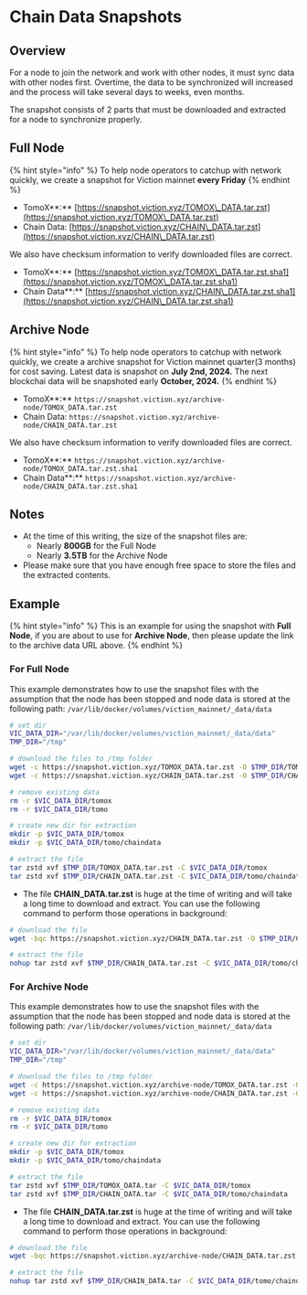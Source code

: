 # Chain Data Snapshots

## Overview

For a node to join the network and work with other nodes, it must sync data with other nodes first. Overtime, the data to be synchronized will increased and the process will take several days to weeks, even months.

The snapshot consists of 2 parts that must be downloaded and extracted for a node to synchronize properly.

## Full Node

{% hint style="info" %}
To help node operators to catchup with network quickly, we create a snapshot for Viction mainnet **every Friday**
{% endhint %}

* TomoX**:** [https://snapshot.viction.xyz/TOMOX\_DATA.tar.zst](https://snapshot.viction.xyz/TOMOX\_DATA.tar.zst)
* Chain Data: [https://snapshot.viction.xyz/CHAIN\_DATA.tar.zst](https://snapshot.viction.xyz/CHAIN\_DATA.tar.zst)

We also have checksum information to verify downloaded files are correct.

* TomoX**:** [https://snapshot.viction.xyz/TOMOX\_DATA.tar.zst.sha1](https://snapshot.viction.xyz/TOMOX\_DATA.tar.zst.sha1)
* Chain Data**:** [https://snapshot.viction.xyz/CHAIN\_DATA.tar.zst.sha1](https://snapshot.viction.xyz/CHAIN\_DATA.tar.zst.sha1)

## Archive Node

{% hint style="info" %}
To help node operators to catchup with network quickly, we create a  archive snapshot for Viction mainnet quarter(3 months) for cost saving. Latest data is snapshot on **July 2nd, 2024.** The next blockchai data will be snapshoted early **October, 2024.**&#x20;
{% endhint %}

* TomoX**:** `https://snapshot.viction.xyz/archive-node/TOMOX_DATA.tar.zst`
* Chain Data: `https://snapshot.viction.xyz/archive-node/CHAIN_DATA.tar.zst`

We also have checksum information to verify downloaded files are correct.

* TomoX**:** `https://snapshot.viction.xyz/archive-node/TOMOX_DATA.tar.zst.sha1`
* Chain Data**:** `https://snapshot.viction.xyz/archive-node/CHAIN_DATA.tar.zst.sha1`

## **Notes**

* At the time of this writing, the size of the snapshot files are:
  * Nearly **800GB** for the Full Node
  * Nearly **3.5TB** for the Archive Node
* Please make sure that you have enough free space to store the files and the extracted contents.

## Example

{% hint style="info" %}
This is an example for using the snapshot with **Full Node**, if you are about to use for **Archive Node**, then please update the link to the archive data URL above.
{% endhint %}



### For Full Node

This example demonstrates how to use the snapshot files with the assumption that the node has been stopped and node data is stored at the following path: `/var/lib/docker/volumes/viction_mainnet/_data/data`

```bash
# set dir
VIC_DATA_DIR="/var/lib/docker/volumes/viction_mainnet/_data/data"
TMP_DIR="/tmp"

# download the files to /tmp folder
wget -c https://snapshot.viction.xyz/TOMOX_DATA.tar.zst -O $TMP_DIR/TOMOX_DATA.tar.zst
wget -c https://snapshot.viction.xyz/CHAIN_DATA.tar.zst -O $TMP_DIR/CHAIN_DATA.tar.zst

# remove existing data
rm -r $VIC_DATA_DIR/tomox
rm -r $VIC_DATA_DIR/tomo

# create new dir for extraction
mkdir -p $VIC_DATA_DIR/tomox
mkdir -p $VIC_DATA_DIR/tomo/chaindata

# extract the file
tar zstd xvf $TMP_DIR/TOMOX_DATA.tar.zst -C $VIC_DATA_DIR/tomox
tar zstd xvf $TMP_DIR/CHAIN_DATA.tar.zst -C $VIC_DATA_DIR/tomo/chaindata
```

* The file **CHAIN\_DATA.tar.zst** is huge at the time of writing and will take a long time to download and extract. You can use the following command to perform those operations in background:

```bash
# download the file
wget -bqc https://snapshot.viction.xyz/CHAIN_DATA.tar.zst -O $TMP_DIR/CHAIN_DATA.tar.zst
```

```bash
# extract the file
nohup tar zstd xvf $TMP_DIR/CHAIN_DATA.tar.zst -C $VIC_DATA_DIR/tomo/chaindata &
```

### For Archive Node

This example demonstrates how to use the snapshot files with the assumption that the node has been stopped and node data is stored at the following path: `/var/lib/docker/volumes/viction_mainnet/_data/data`

```bash
# set dir
VIC_DATA_DIR="/var/lib/docker/volumes/viction_mainnet/_data/data"
TMP_DIR="/tmp"

# download the files to /tmp folder
wget -c https://snapshot.viction.xyz/archive-node/TOMOX_DATA.tar.zst -O $TMP_DIR/TOMOX_DATA.tar
wget -c https://snapshot.viction.xyz/archive-node/CHAIN_DATA.tar.zst -O $TMP_DIR/CHAIN_DATA.tar

# remove existing data
rm -r $VIC_DATA_DIR/tomox
rm -r $VIC_DATA_DIR/tomo

# create new dir for extraction
mkdir -p $VIC_DATA_DIR/tomox
mkdir -p $VIC_DATA_DIR/tomo/chaindata

# extract the file
tar zstd xvf $TMP_DIR/TOMOX_DATA.tar -C $VIC_DATA_DIR/tomox
tar zstd xvf $TMP_DIR/CHAIN_DATA.tar -C $VIC_DATA_DIR/tomo/chaindata
```

* The file **CHAIN\_DATA.tar.zst** is huge at the time of writing and will take a long time to download and extract. You can use the following command to perform those operations in background:

```bash
# download the file
wget -bqc https://snapshot.viction.xyz/archive-node/CHAIN_DATA.tar.zst -O $TMP_DIR/CHAIN_DATA.tar
```

```bash
# extract the file
nohup tar zstd xvf $TMP_DIR/CHAIN_DATA.tar -C $VIC_DATA_DIR/tomo/chaindata &
```
